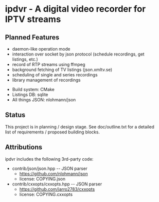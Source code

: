 ipdvr - A digital video recorder for IPTV streams
=================================================

Planned Features
----------------

* daemon-like operation mode
* interaction over socket by json protocol (schedule recordings, get
  listings, etc.)
* record of RTP streams using ffmpeg
* background fetching of TV listings (json.xmltv.se)
* scheduling of single and series recordings
* library management of recordings

- Build system: CMake
- Listings DB: sqlite
- All things JSON: nlohmann/json

Status
------

This project is in planning / design stage. See doc/outline.txt for a
detailed list of requirements / proposed building blocks.

Attributions
------------

ipdvr includes the following 3rd-party code:

- contrib/json/json.hpp -- JSON parser
    - https://github.com/nlohmann/json
    - license: COPYING.json
- contrib/cxxopts/cxxopts.hpp -- JSON parser
    - https://github.com/jarro2783/cxxopts
    - license: COPYING.cxxopts
